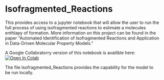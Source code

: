 # Isofragmented_Reactions

This provides access to a jupyter notebook that will allow the user to run the full process of using isofragmented reactions to estimate a molecules enthlapy of formation. 
More information on this project can be found in the paper "Automated Identification of Isofragmented Reactions and Application in Data-Driven Molecular Property Models."

A Google Collabratorry version of this notebook is availible here: [![Open In Colab](https://colab.research.google.com/assets/colab-badge.svg)](https://colab.research.google.com/drive/1PZYcqtB4RwZ75T57XFqfOQOWwKvLY6hG?authuser=1) 


The file Isofragmented_Reactions provides the capability for the model to be run locally. 
